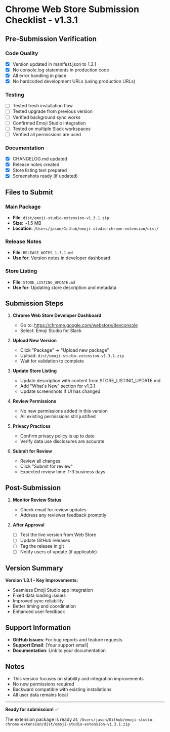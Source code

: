 # Chrome Web Store Submission Checklist - v1.3.1

## Pre-Submission Verification

### Code Quality
- [x] Version updated in manifest.json to 1.3.1
- [x] No console.log statements in production code
- [x] All error handling in place
- [x] No hardcoded development URLs (using production URLs)

### Testing
- [ ] Tested fresh installation flow
- [ ] Tested upgrade from previous version
- [ ] Verified background sync works
- [ ] Confirmed Emoji Studio integration
- [ ] Tested on multiple Slack workspaces
- [ ] Verified all permissions are used

### Documentation
- [x] CHANGELOG.md updated
- [x] Release notes created
- [x] Store listing text prepared
- [x] Screenshots ready (if updated)

## Files to Submit

### Main Package
- **File**: `dist/emoji-studio-extension-v1.3.1.zip`
- **Size**: ~1.5 MB
- **Location**: `/Users/jason/Github/emoji-studio-chrome-extension/dist/`

### Release Notes
- **File**: `RELEASE_NOTES_1.3.1.md`
- **Use for**: Version notes in developer dashboard

### Store Listing
- **File**: `STORE_LISTING_UPDATE.md`
- **Use for**: Updating store description and metadata

## Submission Steps

1. **Chrome Web Store Developer Dashboard**
   - Go to: https://chrome.google.com/webstore/devconsole
   - Select: Emoji Studio for Slack

2. **Upload New Version**
   - Click "Package" → "Upload new package"
   - Upload: `dist/emoji-studio-extension-v1.3.1.zip`
   - Wait for validation to complete

3. **Update Store Listing**
   - Update description with content from STORE_LISTING_UPDATE.md
   - Add "What's New" section for v1.3.1
   - Update screenshots if UI has changed

4. **Review Permissions**
   - No new permissions added in this version
   - All existing permissions still justified

5. **Privacy Practices**
   - Confirm privacy policy is up to date
   - Verify data use disclosures are accurate

6. **Submit for Review**
   - Review all changes
   - Click "Submit for review"
   - Expected review time: 1-3 business days

## Post-Submission

1. **Monitor Review Status**
   - Check email for review updates
   - Address any reviewer feedback promptly

2. **After Approval**
   - [ ] Test the live version from Web Store
   - [ ] Update GitHub releases
   - [ ] Tag the release in git
   - [ ] Notify users of update (if applicable)

## Version Summary

**Version 1.3.1 - Key Improvements:**
- Seamless Emoji Studio app integration
- Fixed data loading issues
- Improved sync reliability
- Better timing and coordination
- Enhanced user feedback

## Support Information

- **GitHub Issues**: For bug reports and feature requests
- **Support Email**: [Your support email]
- **Documentation**: Link to your documentation

## Notes

- This version focuses on stability and integration improvements
- No new permissions required
- Backward compatible with existing installations
- All user data remains local

---

**Ready for submission!** ✅

The extension package is ready at:
`/Users/jason/Github/emoji-studio-chrome-extension/dist/emoji-studio-extension-v1.3.1.zip`